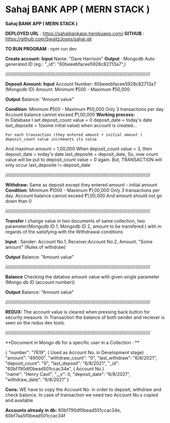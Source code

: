 # Sahaj BANK APP ( MERN STACK )  
**Sahaj BANK APP ( MERN STACK )**

**DEPLOYED URL** : https://sahajbankapp.herokuapp.com/
**GITHUB** : https://github.com/SwaitzJoses/sahaj.git

**TO RUN PROGRAM** : npm run dev    


**Create account:**
**Input** 
Name: "Dave Harrison"
**Output** :  Mongodb Auto generated ID (eg.: "_id": "60beeebfacee5928c82713a7",)

//////////////////////////////////////////////////////////////////////////////////////////

**Deposit Amount:**
**Input**
Account Number: 60beeebfacee5928c82713a7 (Mongodb ID)
Amount: Minimum ₹500 - Maximum ₹50,000 

**Output** Balance: "Amount value"

**Condition**:
  Minimum ₹500 - Maximum ₹50,000
	Only 3 transactions per day.
	Account balance cannot exceed ₹1,00,000
**Working process:**  
In Database I set 
	deposit_count value = 0 
	deposit_date = today's date
	last_deposite = 1(some initial value)
	when account is created...

	For each transaction (they entered amount + initial amount ) deposit_count value incremants its value
And maximun amount = 1,00,000
	When deposit_count value = 3, then
	deposit_date = today's date
	last_deposite = deposit_date,
	So, now count value will be put to deposit_count value = 0 again.
	But,
	TRANSACTION will only occur last_deposite != deposit_date
  
  
//////////////////////////////////////////////////////////////////////////////////////////
  
**Withdraw:**
 Same as deposit except they entered amount - initial amount  
 **Condition**:
  Minimum ₹1000 - Maximum ₹1,00,000
	Only 3 transactions per day.
	Account balance cannot exceed ₹1,00,000
And amount should not go down than 0 

//////////////////////////////////////////////////////////////////////////////////////////


**Transfer**
I change value in two documents of same collection, two parameter(Mongodb ID 1, Mongodb ID 2,  amount to be transfered )
with in regards of the satisfying with the Withdrawal conditions

**Input** : Sender: Account No.1,
	    Receiver:Account No.2,
	    Amount: "Some amount" (Rules of withdraw)

**Output** Balance: "Amount value"


//////////////////////////////////////////////////////////////////////////////////////////

**Balance**
Checking the databse amount value with given single parameter (Mongo db ID (account number))

**Output** Balance: "Amount value"


//////////////////////////////////////////////////////////////////////////////////////////

**REDUX:**
The account value is cleared when pressing back button for security measure.
In Transaction the balance of both sender and reciever is seen on the redux dev tools.


//////////////////////////////////////////////////////////////////////////////////////////

**Document in Mongo db for a specific user in a Collection  :  **

{
    "number": "7619",	( Used as Account No. in Development stage)
    "amount": "49000",
    "withdraw_count": "0",
    "last_withdraw": "6/8/2021",
    "deposit_count": "0",
    "last_deposit": "6/8/2021",
    "_id": "60bf790df0bead501ccac34e", ( Account No.)  
    "name": "Henry Cavil",
    "__v": 0,
    "deposit_date": "6/8/2021",
    "withdraw_date": "6/8/2021"
}


**Cons:**
WE have to copy the Account No. in order to deposit, withdraw and check balance.
In case of transaction we need two Account No.s copied and available 

**Accounts already in db:**
60bf790df0bead501ccac34e,
60bf7aa5f0bead501ccac34f













































